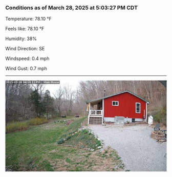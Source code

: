 ### Conditions as of March 28, 2025 at 5:03:27 PM CDT 

Temperature: 78.10 &deg;F

Feels like: 78.10 &deg;F

Humidity: 38%

Wind Direction: SE

Windspeed: 0.4 mph

Wind Gust: 0.7 mph

---

<img src="./images/latest.jpeg"/>


